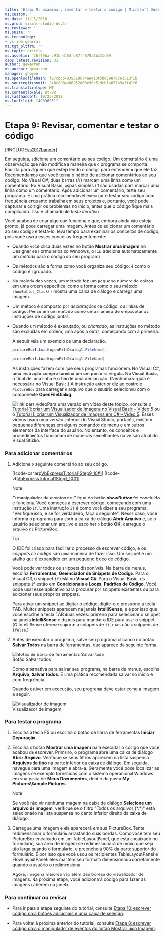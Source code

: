 ```yaml
---
title: 'Etapa 9: examinar, comentar e testar o código | Microsoft Docs'
ms.custom: ''
ms.date: 11/15/2016
ms.prod: visual-studio-dev14
ms.reviewer: ''
ms.suite: ''
ms.technology:
- vs-ide-general
ms.tgt_pltfrm: ''
ms.topic: article
ms.assetid: f26f79ba-c91b-4164-b87f-679a1b231c09
caps.latest.revision: 31
author: gewarren
ms.author: gewarren
manager: ghogen
ms.openlocfilehash: f27cbc54839318674ae41385bd39876c6c513f1b
ms.sourcegitcommit: 240c8b34e80952d00e90c52dcb1a077b9aff47f6
ms.translationtype: MT
ms.contentlocale: pt-BR
ms.lasthandoff: 10/23/2018
ms.locfileid: "49836951"
---
```

# <a name="step-9-review-comment-and-test-your-code"></a>Etapa 9: Revisar, comentar e testar o código
[!INCLUDE[vs2017banner](../includes/vs2017banner.md)]

Em seguida, adicione um comentário ao seu código. Um comentário é uma observação que não modifica a maneira que o programa se comporta. Facilita para alguém que esteja lendo o código para entender o que ele faz. Recomendamos que você tenha o hábito de adicionar comentários ao seu código. No Visual C#, duas barras (//) marcam uma linha como um comentário. No Visual Basic, aspas simples (') são usadas para marcar uma linha como um comentário. Após adicionar um comentário, teste seu programa. É uma prática recomendável executar e testar seu código com frequência enquanto trabalha em seus projetos e, portanto, você pode capturar e corrigir os problemas no início, antes que o código fique mais complicado. Isso é chamado de *teste iterativo*.  
  
 Você acabou de criar algo que funciona e que, embora ainda não esteja pronto, já pode carregar uma imagem. Antes de adicionar um comentário ao seu código e testá-lo, leva tempo para examinar os conceitos de código, pois você usará esses conceitos frequentemente:  
  
- Quando você clica duas vezes no botão **Mostrar uma imagem** no Designer de Formulários do Windows, o IDE adiciona automaticamente um *método* para o código do seu programa.  
  
- Os métodos são a forma como você organiza seu código: é como o código é agrupado.  
  
- Na maioria das vezes, um método faz um pequeno número de coisas em uma ordem específica, como a forma como o seu método `showButton_Click()` mostra uma caixa de diálogo e carrega uma imagem.  
  
- Um método é composto por *declarações* de código, ou linhas de código. Pense em um método como uma maneira de empacotar as instruções de código juntas.  
  
- Quando um método é executado, ou *chamado*, as instruções no método são excluídas em ordem, uma após a outra, começando com a primeira.  
  
   A seguir veja um exemplo de uma declaração.  
  
  ```csharp  
  pictureBox1.Load(openFileDialog1.FileName);  
  ```  
  
  ```vb  
  pictureBox1.Load(openFileDialog1.FileName)  
  ```  
  
   As instruções fazem com que seus programas funcionem. No Visual C#, uma instrução sempre termina em um ponto-e-vírgula. No Visual Basic, o final de uma linha é o fim de uma declaração. (Nenhuma vírgula é necessária no Visual Basic.) A instrução anterior diz ao controle `PictureBox` para carregar o arquivo que o usuário selecionou com o componente **OpenFileDialog**.  
  
  ![link para vídeo](../data-tools/media/playvideo.gif "PlayVideo")Para uma versão em vídeo deste tópico, consulte o [Tutorial 1: criar um Visualizador de Imagens no Visual Basic – Vídeo 5](http://go.microsoft.com/fwlink/?LinkId=205216) ou o [Tutorial 1: criar um Visualizador de Imagens em C# – Vídeo 5](http://go.microsoft.com/fwlink/?LinkId=205206). Esses vídeos usam uma versão anterior do Visual Studio, portanto, existem pequenas diferenças em alguns comandos de menu e em outros elementos da interface do usuário. No entanto, os conceitos e procedimentos funcionam de maneiras semelhantes na versão atual do Visual Studio.  
  
### <a name="to-add-comments"></a>Para adicionar comentários  
  
1.  Adicione o seguinte comentário ao seu código.  
  
     [!code-csharp[VbExpressTutorial1Step9_10#1](../snippets/csharp/VS_Snippets_VBCSharp/vbexpresstutorial1step9_10/cs/form1.cs#1)]
     [!code-vb[VbExpressTutorial1Step9_10#1](../snippets/visualbasic/VS_Snippets_VBCSharp/vbexpresstutorial1step9_10/vb/form1.vb#1)]  
  
    > [!NOTE]
    >  O manipulador de eventos de Clique do botão **showButton** foi concluído e funciona. Você começou a escrever código, começando com uma instrução `if`. Uma instrução `if` é como você dizer a seu programa, "Verifique isso, e se for verdadeiro, faça o seguinte". Nesse caso, você informa o programa para abrir a caixa de diálogo **Abrir Arquivo** e, se o usuário selecionar um arquivo e escolher o botão **OK**, carregue o arquivo na PictureBox.  
  
    > [!TIP]
    >  O IDE foi criado para facilitar o processo de escrever código, e os *snippets de código* são uma maneira de fazer isso. Um snippet é um atalho que é expandido em um pequeno bloco de código.  
    >   
    >  Você pode ver todos os snippets disponíveis. Na barra de menus, escolha **Ferramentas**, **Gerenciador de Snippets de Código**. Para o Visual C#, o snippet `if` está no **Visual C#**. Para o Visual Basic, os snippets `if` estão em **Condicionais e Loops**, **Padrões de Código**. Você pode usar esse aplicativo para procurar por snippets existentes ou para adicionar seus próprios snippets.  
    >   
    >  Para ativar um snippet ao digitar o código, digite-o e pressione a tecla TAB. Muitos snippets aparecem na janela **IntelliSense**, e é por isso que você escolhe a tecla TAB duas vezes: primeiro para selecionar o snippet na janela **IntelliSense** e depois para mandar o IDE para usar o snippet. (O IntelliSense oferece suporte a snippets de `if`, mas não a snippets de `ifelse`.)  
  
2.  Antes de executar o programa, salve seu programa clicando no botão **Salvar Todos** na barra de ferramentas, que aparece da seguinte forma.  
  
     ![Botão de barra de ferramentas Salvar tudo](../ide/media/express-iconsaveall.png "Express_IconSaveAll")  
Botão Salvar todos  
  
     Como alternativa para salvar seu programa, na barra de menus, escolha **Arquivo**, **Salvar todos**. É uma prática recomendada salvar no início e com frequência.  
  
     Quando estiver em execução, seu programa deve estar como a imagem a seguir.  
  
     ![Visualizador de imagem](../ide/media/express-pictureviewerdonerun.png "Express_PictureViewerDoneRun")  
Visualizador de imagem  
  
### <a name="to-test-your-program"></a>Para testar o programa  
  
1.  Escolha a tecla F5 ou escolha o botão de barra de ferramentas **Iniciar Depuração**.  
  
2.  Escolha o botão **Mostrar uma imagem** para executar o código que você acabou de escrever. Primeiro, o programa abre uma caixa de diálogo **Abrir Arquivo**. Verifique se seus filtros aparecem na lista suspensa **Arquivos de tipo** na parte inferior da caixa de diálogo. Em seguida, navegue para uma imagem e abra-a. Geralmente você pode localizar as imagens de exemplo fornecidas com o sistema operacional Windows em sua pasta de **Meus Documentos**, dentro da pasta **My Pictures\Sample Pictures**.  
  
    > [!NOTE]
    >  Se você não vir nenhuma imagem na caixa de diálogo **Selecione um arquivo de imagem**, verifique se o filtro "Todos os arquivos (*.\*)" está selecionado na lista suspensa no canto inferior direito da caixa de diálogo.  
  
3.  Carregue uma imagem e ela aparecerá em sua PictureBox. Tente redimensionar o formulário arrastando suas bordas. Como você tem seu PictureBox encaixado em um TableLayoutPanel, que está encaixado no formulário, sua área de imagem se redimensionará de modo que seja tão larga quando o formulário, e preencherá 90% da parte superior do formulário. É por isso que você usou os recipientes TableLayoutPanel e FlowLayoutPanel: eles mantêm seu formato dimensionado corretamente quando o usuário o redimensiona.  
  
     Agora, imagens maiores vão além das bordas do visualizador de imagens. Na próxima etapa, você adicionará código para fazer as imagens caberem na janela.  
  
### <a name="to-continue-or-review"></a>Para continuar ou revisar  
  
-   Para ir para a etapa seguinte do tutorial, consulte [Etapa 10: escrever código para botões adicionais e uma caixa de seleção](../ide/step-10-write-code-for-additional-buttons-and-a-check-box.md).  
  
-   Para voltar à próxima anterior do tutorial, consulte [Etapa 8: escrever código para o manipulador de eventos do botão Mostrar uma Imagem](../ide/step-8-write-code-for-the-show-a-picture-button-event-handler.md).



